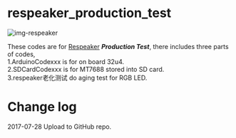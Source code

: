 # respeaker_production_test
![img-respeaker](https://statics3.seeedstudio.com/seeed/img/2016-09/EYmleODafL5rcUKhEV5FRzgO.jpg)

These codes are for [Respeaker][1] ***Production Test***, there includes three parts of codes,  <br>
1.ArduinoCodexxx is for on board 32u4. <br>
2.SDCardCodexxx is for MT7688 stored into SD card. <br>
3.respeaker老化测试 do aging test for RGB LED. <br>


# Change log
2017-07-28
Upload to GitHub repo.


[1]:https://www.seeedstudio.com/ReSpeaker-Core-Based-On-MT7688-and-OpenWRT-p-2716.html
